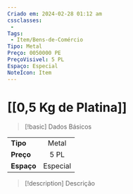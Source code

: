 ```yaml
---
Criado em: 2024-02-28 01:12 am
cssclasses:
 - 
Tags:
 - Item/Bens-de-Comércio
Tipo: Metal
Preço: 0050000 PE
PreçoVisivel: 5 PL
Espaço: Especial
NoteIcon: Item
---
```

# [[0,5 Kg de Platina]]

> [!basic] Dados Básicos
> 
|            |     |
| ---------- |:---:|
| **Tipo**   |   Metal   |
| **Preço**  |  5 PL   |
| **Espaço** |  Especial   |
>
 
> [!description] Descrição
> 
>
